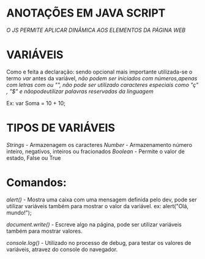 # ANOTAÇÕES EM JAVA SCRIPT
_O JS PERMITE APLICAR DINÂMICA AOS ELEMENTOS DA PÁGINA WEB_

# VARIÁVEIS
Como e feita a declaração: sendo opcional mais importante utilizada-se 
o termo _var_ antes da variável, *não podem ser iniciados com números,apenas com letras com ou "_", não pode ser utilizado caracteres especiais como "ç" , "$" e nãopodeutilizar palavras reservadas da linguagem_*

Ex: var Soma = 10 + 10;

# TIPOS DE VARIÁVEIS
*Strings* -  Armazenagem os caracteres 
*Number* -  Armazenamento número inteiro, negativos, inteiros ou fracionados 
*Boolean* - Permite o valor de estado, False ou True


# Comandos:

*alert()* -  Mostra uma caixa com uma mensagem definida pelo dev, pode ser utilizar variáveis também para mostrar o valor da variável.
ex: alert("Olá, mundo!");

*document.write()* - Escreve algo na página, pode ser utilizar variáveis também para mostrar valores.

*console.log()* - Utilizado no processo de debug, para testar os valores de variáveis, atravez do console do navegador.

